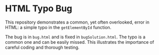 # HTML Typo Bug
This repository demonstrates a common, yet often overlooked, error in HTML: a simple typo in the `getElementById` function.

The bug is in `bug.html` and is fixed in `bugSolution.html`. The typo is a common one and can be easily missed.  This illustrates the importance of careful coding and thorough testing.